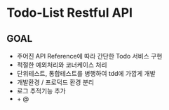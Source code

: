 # Todo-List Restful API

## GOAL

- 주어진 API Reference에 따라 간단한 Todo 서비스 구현
- 적절한 예외처리와 코너케이스 처리
- 단위테스트, 통합테스트를 병행하여 tdd에 가깝게 개발
- 개발환경 / 프로덕드 환경 분리
- 로그 추적기능 추가
- \+ @

[//]: # (- 인가처리)
[//]: # (- 이미지 업로드 부가기능)
[//]: # (- CI/CD 무중단 배포)

